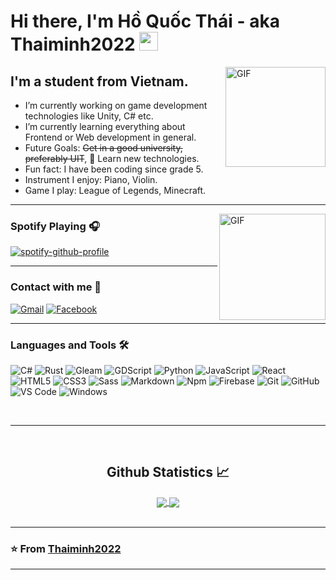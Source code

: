 # Hi there, I'm Hồ Quốc Thái - aka Thaiminh2022 <img width="30px" src="https://media.tenor.com/images/3b388fe03da271d2674faf85eb7c3fcd/tenor.gif" />

<img align="right" alt="GIF" height="160px" src="https://media.giphy.com/media/du3J3cXyzhj75IOgvA/giphy.gif" />

## I'm a student from Vietnam. 

- I’m currently working on game development technologies like Unity, C# etc.
- I’m currently learning everything about Frontend or Web development in general.
- Future Goals: ~~Get in a good university, preferably UIT~~, 🔎 Learn new technologies. 
- Fun fact: I have been coding since grade 5. 
- Instrument I enjoy: Piano, Violin.
- Game I play: League of Legends, Minecraft. 

---

<img align="right" alt="GIF" height="170px" src="https://media.giphy.com/media/J5B1Y8QZnzXXbLQIBu/giphy.gif" />

### Spotify Playing 🎧

[![spotify-github-profile](https://spotify-github-profile.vercel.app/api/view?uid=docfehsgla1643fqrqtbi1e4h&cover_image=false&theme=default&show_offline=false&background_color=121212&bar_color_cover=true)](https://spotify-github-profile.vercel.app/api/view?uid=docfehsgla1643fqrqtbi1e4h&redirect=true)

---

### Contact with me 📝

 [![Gmail](https://img.shields.io/badge/-Gmail-ff0000?style=flat-square&logo=gmail&logoColor=white)](mailto:thaiminh2022@gmail.com)
 [![Facebook](https://img.shields.io/badge/-Facebook-004cff?style=flat-square&logo=facebook&logoColor=white)](https://www.facebook.com/thaiminh2022)
<br />

---

### Languages and Tools 🛠 
![C#](https://img.shields.io/badge/-CSharp-darkgreen?style=flat-square&logo=csharp&logoColor=white)
![Rust](https://img.shields.io/badge/-Rust-orange?style=flat-square&logo=rust&logoColor=black)
![Gleam](https://img.shields.io/badge/-Gleam-magenta?style=flat-square&logo=gleam&logoColor=black)
![GDScript](https://img.shields.io/badge/-GDScript-cyan?style=flat-square&logo=godot&logoColor=black)
![Python](http://img.shields.io/badge/-Python-3776AB?style=flat-square&logo=python&logoColor=ffffff)
![JavaScript](https://img.shields.io/badge/-JavaScript-%23F7DF1C?style=flat-square&logo=javascript&logoColor=000000&labelColor=%23F7DF1C&color=%23FFCE5A)
![React](https://img.shields.io/badge/-React-61DAFB?style=flat-square&logo=react&logoColor=ffffff)
![HTML5](https://img.shields.io/badge/-HTML5-%23E44D27?style=flat-square&logo=html5&logoColor=ffffff)
![CSS3](https://img.shields.io/badge/-CSS3-%231572B6?style=flat-square&logo=css3)
![Sass](https://img.shields.io/badge/-Sass-%23CC6699?style=flat-square&logo=sass&logoColor=ffffff)
![Markdown](https://img.shields.io/badge/-Markdown-000000?style=flat-square&logo=markdown)
![Npm](https://img.shields.io/badge/-npm-CB3837?style=flat-square&logo=npm)
![Firebase](https://img.shields.io/badge/-Firebase-FFCA28?style=flat-square&logo=firebase&logoColor=ffffff)
![Git](https://img.shields.io/badge/-Git-%23F05032?style=flat-square&logo=git&logoColor=%23ffffff)
![GitHub](https://img.shields.io/badge/-GitHub-181717?style=flat-square&logo=github)
![VS Code](http://img.shields.io/badge/-VS%20Code-007ACC?style=flat-square&logo=visual-studio-code&logoColor=ffffff)
![Windows](http://img.shields.io/badge/-Windows-0078D6?style=flat-square&logo=windows&logoColor=ffffff)

<br/>

---

<br/>

  <h2 align="center"> Github Statistics 📈 </h2>
  
  <div align="center"> 
     <a href="">
      <img align="center" src="https://github-readme-stats-sigma-five.vercel.app/api?username=Thaiminh2022&show_icons=true&include_all_commits=true&count_private=true&theme=react&line_height=40" />
    </a>
    <a href="">
      <img align="center" src="https://github-readme-stats.vercel.app/api/top-langs/?username=Thaiminh2022&theme=react&line_height=40&hide=css"/>
    </a>
</div>
  
<br/>

---

 ### ⭐️ From [Thaiminh2022](https://github.com/Thaiminh2022) ### 
 
---
